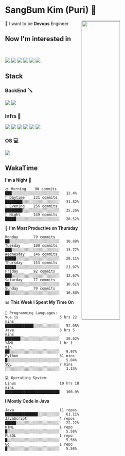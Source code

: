# SangBum Kim (Puri) :whale2: 


[<img align="right" width="50%" src="https://github-readme-stats-ouuan.vercel.app/api?username=Puri12&theme=gotham&show_icons=true">]()

🔧 I want to be __Devops__ Engineer
## Now I'm interested in
<br>
<p>
<img src="https://img.shields.io/badge/Docker-2496ED?style=for-the-badge&logo=Docker&logoColor=white">
<img src="https://img.shields.io/badge/Kubernetes-326CE5?style=for-the-badge&logo=Kubernetes&logoColor=white">
<img src="https://img.shields.io/badge/GitHub Actions-2088FF?style=for-the-badge&logo=GitHub Actions&logoColor=white">
<img src="https://img.shields.io/badge/Amazon AWS-232F3E?style=for-the-badge&logo=Amazon AWS&logoColor=white">
<img src="https://img.shields.io/badge/Go-00ADD8?style=for-the-badge&logo=Go&logoColor=white">
<img src="https://img.shields.io/badge/Rust-000000?style=for-the-badge&logo=Rust&logoColor=white">

  
## Stack
  
### BackEnd 🪛
<p>
<img src="https://img.shields.io/badge/Spring Boot-6DB33F?style=for-the-badge&logo=Spring Boot&logoColor=white">
<img src="https://img.shields.io/badge/Spring Security-6DB33F?style=for-the-badge&logo=Spring Security&logoColor=white">

### Infra 🧰
<p>
<img src="https://img.shields.io/badge/Docker-2496ED?style=for-the-badge&logo=Docker&logoColor=white">
<img src="https://img.shields.io/badge/GitHub Actions-2088FF?style=for-the-badge&logo=GitHub Actions&logoColor=white">
<img src="https://img.shields.io/badge/Amazon AWS-232F3E?style=for-the-badge&logo=Amazon AWS&logoColor=white">
<img src="https://img.shields.io/badge/Proxmox-E57000?style=for-the-badge&logo=Proxmox&logoColor=white">
<img src="https://img.shields.io/badge/VMware-607078?style=for-the-badge&logo=VMware&logoColor=white">
<img src="https://img.shields.io/badge/Cisco-1BA0D7?style=for-the-badge&logo=Cisco&logoColor=white">
  
### OS 💻
<p>
<img src="https://img.shields.io/badge/Arch Linux-1793D1?style=for-the-badge&logo=Arch Linux&logoColor=white">


## WakaTime
<!--START_SECTION:waka-->
**I'm a Night 🦉** 

```text
🌞 Morning    90 commits     ███░░░░░░░░░░░░░░░░░░░░░░   12.4% 
🌆 Daytime    231 commits    ████████░░░░░░░░░░░░░░░░░   31.82% 
🌃 Evening    256 commits    ████████░░░░░░░░░░░░░░░░░   35.26% 
🌙 Night      149 commits    █████░░░░░░░░░░░░░░░░░░░░   20.52%

```
📅 **I'm Most Productive on Thursday** 

```text
Monday       79 commits     ██░░░░░░░░░░░░░░░░░░░░░░░   10.88% 
Tuesday      100 commits    ███░░░░░░░░░░░░░░░░░░░░░░   13.77% 
Wednesday    146 commits    █████░░░░░░░░░░░░░░░░░░░░   20.11% 
Thursday     153 commits    █████░░░░░░░░░░░░░░░░░░░░   21.07% 
Friday       92 commits     ███░░░░░░░░░░░░░░░░░░░░░░   12.67% 
Saturday     77 commits     ██░░░░░░░░░░░░░░░░░░░░░░░   10.61% 
Sunday       79 commits     ██░░░░░░░░░░░░░░░░░░░░░░░   10.88%

```


📊 **This Week I Spent My Time On** 

```text
💬 Programming Languages: 
Vue.js                   5 hrs 22 mins       █████████████░░░░░░░░░░░░   52.08% 
Java                     3 hrs 5 mins        ███████░░░░░░░░░░░░░░░░░░   30.02% 
YAML                     1 hr 1 min          ██░░░░░░░░░░░░░░░░░░░░░░░   9.97% 
Python                   31 mins             █░░░░░░░░░░░░░░░░░░░░░░░░   5.04% 
SQL                      7 mins              ░░░░░░░░░░░░░░░░░░░░░░░░░   1.15%

💻 Operating System: 
Linux                    10 hrs 18 mins      █████████████████████████   100.0%

```

**I Mostly Code in Java** 

```text
Java                     11 repos            ███████████████░░░░░░░░░░   61.11% 
JavaScript               4 repos             █████░░░░░░░░░░░░░░░░░░░░   22.22% 
HTML                     1 repo              █░░░░░░░░░░░░░░░░░░░░░░░░   5.56% 
PLSQL                    1 repo              █░░░░░░░░░░░░░░░░░░░░░░░░   5.56% 
Go                       1 repo              █░░░░░░░░░░░░░░░░░░░░░░░░   5.56%

```



<!--END_SECTION:waka-->
